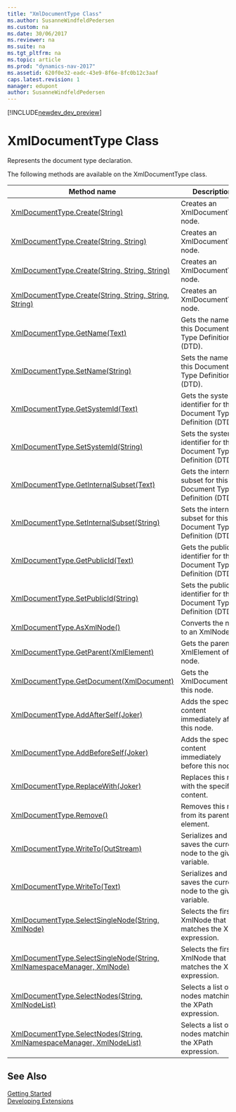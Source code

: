 ```yaml
---
title: "XmlDocumentType Class"
ms.author: SusanneWindfeldPedersen
ms.custom: na
ms.date: 30/06/2017
ms.reviewer: na
ms.suite: na
ms.tgt_pltfrm: na
ms.topic: article
ms.prod: "dynamics-nav-2017"
ms.assetid: 620f0e32-eadc-43e9-8f6e-8fc0b12c3aaf
caps.latest.revision: 1
manager: edupont
author: SusanneWindfeldPedersen
---
```


[!INCLUDE[newdev_dev_preview](../includes/newdev_dev_preview.md)]

# XmlDocumentType Class
Represents the document type declaration.

The following methods are available on the XmlDocumentType class.  
  
|Method name|Description|  
|-----------|-----------|  
|[XmlDocumentType.Create(String)](xmldocumenttype-create-name-method.md)|Creates an XmlDocumentType node.|  
|[XmlDocumentType.Create(String, String)](xmldocumenttype-create-name-publicid-method.md)|Creates an XmlDocumentType node.|  
|[XmlDocumentType.Create(String, String, String)](xmldocumenttype-create-name-publicid-systemid-method.md)|Creates an XmlDocumentType node.|  
|[XmlDocumentType.Create(String, String, String, String)](xmldocumenttype-create-name-publicid-systemid-internalsubset-method.md)|Creates an XmlDocumentType node.|  
|[XmlDocumentType.GetName(Text)](xmldocumenttype-getname-method.md)|Gets the name for this Document Type Definition (DTD).|  
|[XmlDocumentType.SetName(String)](xmldocumenttype-setname-method.md)|Sets the name for this Document Type Definition (DTD).|  
|[XmlDocumentType.GetSystemId(Text)](xmldocumenttype-getsystemid-method.md)|Gets the system identifier for this Document Type Definition (DTD).|  
|[XmlDocumentType.SetSystemId(String)](xmldocumenttype-setsystemid-method.md)|Sets the system identifier for this Document Type Definition (DTD).|  
|[XmlDocumentType.GetInternalSubset(Text)](xmldocumenttype-getinternalsubset-method.md)|Gets the internal subset for this Document Type Definition (DTD).|  
|[XmlDocumentType.SetInternalSubset(String)](xmldocumenttype-setinternalsubset-method.md)|Sets the internal subset for this Document Type Definition (DTD).|  
|[XmlDocumentType.GetPublicId(Text)](xmldocumenttype-getpublicid-method.md)|Gets the public identifier for this Document Type Definition (DTD).|  
|[XmlDocumentType.SetPublicId(String)](xmldocumenttype-setpublicid-method.md)|Sets the public identifier for this Document Type Definition (DTD).|  
|[XmlDocumentType.AsXmlNode()](xmldocumenttype-asxmlnode-method.md)|Converts the node to an XmlNode.|  
|[XmlDocumentType.GetParent(XmlElement)](xmldocumenttype-getparent-method.md)|Gets the parent XmlElement of this node.|  
|[XmlDocumentType.GetDocument(XmlDocument)](xmldocumenttype-getdocument-method.md)|Gets the XmlDocument for this node.|  
|[XmlDocumentType.AddAfterSelf(Joker)](xmldocumenttype-addafterself-method.md)|Adds the specified content immediately after this node.|  
|[XmlDocumentType.AddBeforeSelf(Joker)](xmldocumenttype-addbeforeself-method.md)|Adds the specified content immediately before this node.|  
|[XmlDocumentType.ReplaceWith(Joker)](xmldocumenttype-replacewith-method.md)|Replaces this node with the specified content.|  
|[XmlDocumentType.Remove()](xmldocumenttype-remove-method.md)|Removes this node from its parent element.|  
|[XmlDocumentType.WriteTo(OutStream)](xmldocumenttype-writeto-outstream-method.md)|Serializes and saves the current node to the given variable.|  
|[XmlDocumentType.WriteTo(Text)](xmldocumenttype-writeto-text-method.md)|Serializes and saves the current node to the given variable.|  
|[XmlDocumentType.SelectSingleNode(String, XmlNode)](xmldocumenttype-selectsinglenode-xpath-node-method.md)|Selects the first XmlNode that matches the XPath expression.|  
|[XmlDocumentType.SelectSingleNode(String, XmlNamespaceManager, XmlNode)](xmldocumenttype-selectsinglenode-xpath-namespacemanager-node-method.md)|Selects the first XmlNode that matches the XPath expression.|  
|[XmlDocumentType.SelectNodes(String, XmlNodeList)](xmldocumenttype-selectnodes-xpath-nodelist-method.md)|Selects a list of nodes matching the XPath expression.|  
|[XmlDocumentType.SelectNodes(String, XmlNamespaceManager, XmlNodeList)](xmldocumenttype-selectnodes-xpath-namespacemanager-nodelist-method.md)|Selects a list of nodes matching the XPath expression.|  
## See Also
[Getting Started](../devenv-get-started.md)  
[Developing Extensions](../devenv-dev-overview.md)  

